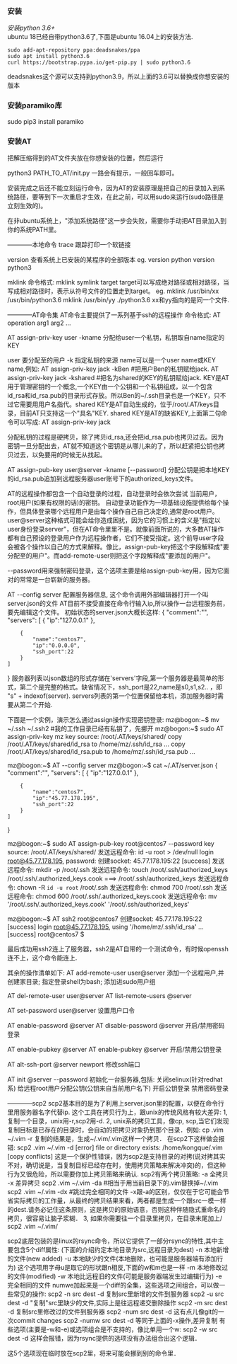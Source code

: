 ### 安装
*安装python 3.6+*<br/>
ubuntu 18已经自带python3.6了,下面是ubuntu 16.04上的安装方法.<br/>

    sudo add-apt-repository ppa:deadsnakes/ppa
    sudo apt install python3.6
    curl https://bootstrap.pypa.io/get-pip.py | sudo python3.6
deadsnakes这个源可以支持到python3.9，所以上面的3.6可以替换成你想安装的版本

### 安装paramiko库
sudo pip3 install paramiko

### 安装AT
把解压缩得到的AT文件夹放在你想安装的位置，然后运行

 python3 PATH_TO_AT/init.py
一路会有提示，一般回车即可。

安装完成之后还不能立刻运行命令，因为AT的安装原理是把自己的目录加入到系统路径，要等到下一次重启才生效，在此之前，可以用sudo来运行(sudo路径是立刻生效的)。

在非ubuntu系统上，"添加系统路径"这一步会失败，需要你手动把AT目录加入到你的系统PATH里。

————本地命令
trace 
跟踪打印一个软链接

version 
查看系统上已安装的某程序的全部版本
eg.
version python
version python3

mklink 
命令格式: mklink symlink target
target可以写成绝对路径或相对路径，当写成相对路径时，表示从符号文件的位置走到target。
eg.
mklink /usr/bin/xx  /usr/bin/python3.6
mklink  /usr/bin/yy ./python3.6
xx和yy指向的是同一个文件.


————AT命令集
AT命令主要提供了一系列基于ssh的远程操作
命令格式: AT operation arg1 arg2 ...


AT assign-priv-key user -kname
分配给user一个私钥，私钥取自name指定的KEY

user 要分配至的用户
-k   指定私钥的来源 
name可以是一个user name或KEY name,例如:
AT assign-priv-key jack -kBen       #把用户Ben的私钥赋给jack.
AT assign-priv-key jack -kshared    #把名为shared的KEY的私钥赋给jack.
KEY是AT用于管理密钥的一个概念,一个KEY由一个公钥和一个私钥组成，以一个包含id_rsa和id_rsa.pub的目录形式存放。所以Ben的~/.ssh目录也是一个KEY，只不过它需要用用户名指代。shared KEY是AT自动生成的，位于/root/.AT/keys目录，目前AT只支持这一个"具名"KEY. 
shared KEY是AT的缺省KEY,上面第二句命令可以写成:
AT assign-priv-key jack

分配私钥的过程是硬拷贝，除了拷贝id_rsa,还会把id_rsa.pub也拷贝过去。因为密钥一旦分配出去，AT就不知道这个密钥是从哪儿来的了，所以赶紧把公钥也拷贝过去，以免要用的时候无从找起。

AT assign-pub-key user@server -kname [--password]
分配公钥是把本地KEY的id_rsa.pub追加到远程服务器user账号下的authorized_keys文件。

AT的远程操作都包含一个自动登录的过程，自动登录时会依次尝试 当前用户，root用户(如果有权限的话)的密钥。
自动登录功能作为一项基础设施提供给每个操作，但具体登录哪个远程用户是由每个操作自己自己决定的,通常是root用户。
user@server这种格式可能会给你造成困扰，因为它的习惯上的含义是"指定以user身份登录server"，但在AT命令里里不是。就像前面所说的，大多数AT操作都有自己预设的登录用户作为远程操作者，它们不接受指定。这个前导user字段会被各个操作以自己的方式来解释。像比，assign-pub-key把这个字段解释成"要分配至的用户"。而add-remote-user则把这个字段解释成"要添加的用户"。

--password用来强制密码登录，这个选项主要是给assign-pub-key用，因为它面对的常常是一台崭新的服务器。

AT --config server
配置服务器信息, 这个命令调用外部编辑器打开一个叫server.json的文件
AT目前不接受直接在命令行输入ip,所以操作一台远程服务前，要先编辑这个文件。
初始状态的server.json大概长这样:
{
    "comment":"",
	"servers":
	[
		{
			"ip":"127.0.0.1"
		},

		{
			"name":"centos7",
			"ip":"0.0.0.0",
			"ssh_port":22
		}
	]
}
服务器列表以json数组的形式存储在'servers'字段,第一个服务器是最简单的形式，第二个是完整的格式。缺省情况下，ssh_port是22,name是s0,s1,s2.. ，即 "s" + indexof(server).
servers列表的第一个位置保留给本机，添加服务器时需要从第二个开始.

下面是一个实例，演示怎么通过assign操作实现密钥登录:
mz@bogon:~$ mv ~/.ssh ~/.ssh2       #我的工作目录已经有私钥了，先挪开
mz@bogon:~$ sudo AT assign-priv-key mz
key source: /root/.AT/keys/shared/
copy /root/.AT/keys/shared/id_rsa to /home/mz/.ssh/id_rsa ...
copy /root/.AT/keys/shared/id_rsa.pub to /home/mz/.ssh/id_rsa.pub ...

mz@bogon:~$ AT --config server
mz@bogon:~$ cat ~/.AT/server.json
{
    "comment":"",
	"servers":
	[
		{
			"ip":"127.0.0.1"
		},

		{
			"name":"centos7",
			"ip":"45.77.178.195",
			"ssh_port":22
		}
	]
}
	
mz@bogon:~$ sudo AT assign-pub-key root@centos7 --password
key source: /root/.AT/keys/shared/
发送远程命令: id -u root > /dev/null
login root@45.77.178.195, password:
创建socket: 45.77.178.195:22   [success]
发送远程命令: mkdir -p /root/.ssh
发送远程命令: touch /root/.ssh/authorized_keys
/root/.ssh/.authorized_keys.cook ===> /root/.ssh/authorized_keys
发送远程命令: chown -R `id -u root` /root/.ssh
发送远程命令: chmod 700 /root/.ssh
发送远程命令: chmod 600 /root/.ssh/.authorized_keys.cook
发送远程命令: mv '/root/.ssh/.authorized_keys.cook' '/root/.ssh/authorized_keys'

mz@bogon:~$ AT ssh2 root@centos7
创建socket: 45.77.178.195:22   [success]
login root@45.77.178.195, using '/home/mz/.ssh/id_rsa' ... [success]
root@centos7 $ 

最后成功用ssh2连上了服务器，ssh2是AT自带的一个测试命令，有时候openssh连不上，这个命令能连上.


其余的操作清单如下:
AT add-remote-user  user@server
添加一个远程用户,并创建家目录; 指定登录shell为bash; 添加进sudo用户组

AT del-remote-user user@server
AT list-remote-users @server

AT set-password user@server 设置用户口令

AT enable-password  @server
AT disable-password @server
开启/禁用密码登录

AT enable-pubkey  @server
AT enable-pubkey  @server
开启/禁用公钥登录

AT alt-ssh-port @server newport 修改ssh端口

AT init @server --password
初始化一台服务器,包括:
关闭selinux(针对redhat系)
给远程root用户分配公钥(公钥来自当前用户名下)
开启公钥登录
禁用密码登录


————scp2
scp2基本目的是为了利用上server.json里的配置，以便在命令行里用服务器名字代替ip.
这个工具在拷贝行为上，跟unix的传统风格有较大差异:
1, 复制一个目录，unix用-r,scp2用-d.
2, unix系的拷贝工具，像cp, scp,当它们发现复制目标是已存在的目录时，会自动的把拷贝对象扔到那个目录．例如:
cp .vim ~/.vim -r
复制的结果是，生成~/.vim/.vim这样一个拷贝．
在scp2下这样做会报错:
scp2 .vim ~/.vim -d
[error] file or directory exists: /home/kongque/.vim  [copy conflicts]
这是一个保护性错误，因为scp2是支持目录的对拷(说对拷其实不对，确切说是，当复制目标已经存在时，使用拷贝策略来解决冲突)的，但这种行为又很危险，所以需要你加上拷贝策略来确认. 
scp2有两个拷贝策略:
-a 全拷贝
-x 差异拷贝
scp2 .vim ~/.vim -da    #相当于用当前目录下的.vim替换掉~/.vim
scp2 .vim ~/.vim -dx    #跳过完全相同的文件
-x跟-a的区别，仅仅在于它可能会节省实际拷贝的工作量，从最终的拷贝结果来看，两者都是生成一个跟src一模一样的dest.请务必记住这条原则，这是拷贝的原始语意，否则这种伴随隐式重命名的拷贝，很容易让脑子浆糊．
3, 如果你需要往一个目录里拷贝，在目录末尾加上/
scp2 .vim  ~/.vim/

scp2底层包装的是linux的rsync命令，所以它提供了一部分rsync的特性,其中主要包含5个diff属性:
(下面的介绍约定本地目录为src,远程目录为dest)
-n 本地新增的文件(new added)
-u 本地缺少的文件(本地删除，也可能是服务器端有添加行为) 这个选项用字母u是取它的形状跟n相反,下面的w和m也是一样
-m 本地修改过的文件(modified)
-w 本地比远程旧的文件(可能是服务器端发生过编辑行为)
-e 完全相同的文件
numwe加起来是一个diff的全集，这些选项之间组合，可以做一些常见的操作:
scp2 -n src dest -d  复制src里新增的文件到服务器
scp2 -u src dest -d "复制"src里缺少的文件,实际上是往远程递交删除操作
scp2 -m src dest -d 复制src里修改过的文件到服务器
scp2 -num src dest -d 这有点儿像git的一次commit changes
scp2 -numw src dest -d 等同于上面的-x操作,差异复制
有些选项(主要是-w和-e)或选项组合是不支持的，像比单用一个w:
scp2 -w src dest -d
这样会报错，因为rsync提供的选项没有办法组合出这个逻辑．

这5个选项现在临时放在scp2里，将来可能会挪到别的命令里．
